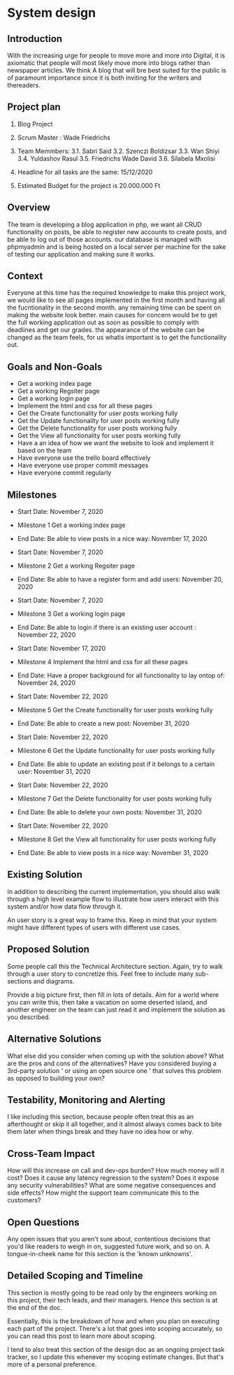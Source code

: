 System design
========

## Introduction
With the increasing urge for people to move more and more into Digital, it is axiomatic that people will most likely move more into blogs rather than newspaper articles. We think A blog that will bre best suited for the public is of paramount importance since it is both inviting for the writers and thereaders.

## Project plan

1. Blog Project

2. Scrum Master : Wade Friedrichs

3. Team Memmbers: 
 3.1. Sabri Said
 3.2. Szenczi Boldizsar
 3.3. Wan Shiyi
 3.4. Yuldashov Rasul
 3.5. Friedrichs Wade David
 3.6. Silabela Mxolisi

4. Headline for all tasks are the same: 15/12/2020

5. Estimated Budget for the project is 20.000.000 Ft


## Overview
The team is developing a blog application in php, we want all CRUD functionality on posts, be able to register new accounts to create posts, and be able to log out of those accounts. our database is managed with phpmyadmin and is being hosted on a local server per machine for the sake of testing our application and making sure it works.


## Context
Everyone at this time has the required knowledge to make this project work, we would like to see all pages implemented in the first month and having all the fucntionality in the second month. any remaining time can be spent on making the website look better. main causes for concern would be to get the full working application out as soon as possible to comply with deadlines and get our grades. the appearance of the website can be changed as the team feels, for us whatis important is to get the functionality out.


## Goals and Non-Goals

 - Get a working index page 
 - Get a working Regsiter page 
 - Get a working login page
 - Implement the html and css for all these pages 
 - Get the Create functionality for user posts working fully
 - Get the Update functionality for user posts working fully
 - Get the Delete functionality for user posts working fully
 - Get the View all functionality for user posts working fully
 - Have a an idea of how we want the website to look and implement it based on the team 
 - Have everyone use the trello board effectively
 - Have everyone use proper commit messages 
 - Have everyone commit regularly 

## Milestones

  - Start Date: November 7, 2020
  - Milestone 1 Get a working index page 
  - End Date: Be able to view posts in a nice way: November 17, 2020
  
  - Start Date: November 7, 2020
  - Milestone 2 Get a working Regsiter page  
  - End Date: Be able to have a register form and add users: November 20, 2020
  
  - Start Date: November 7, 2020
  - Milestone 3 Get a working login page 
  - End Date: Be able to login if there is an existing user account : November 22, 2020
  
  - Start Date: November 17, 2020
  - Milestone 4 Implement the html and css for all these pages
  - End Date: Have a proper background for all functionality to lay ontop of: November 24, 2020
  
  - Start Date: November 22, 2020
  - Milestone 5 Get the Create functionality for user posts working fully
  - End Date: Be able to create a new post: November 31, 2020
  
  - Start Date: November 22, 2020
  - Milestone 6 Get the Update functionality for user posts working fully
  - End Date: Be able to update an existing post if it belongs to a certain user: November 31, 2020
   
  - Start Date: November 22, 2020
  - Milestone 7 Get the Delete functionality for user posts working fully
  - End Date: Be able to delete your own posts: November 31, 2020
   
  - Start Date: November 22, 2020
  - Milestone 8 Get the View all functionality for user posts working fully
  - End Date: Be able to view posts in a nice way: November 31, 2020


## Existing Solution
In addition to describing the current implementation, you should also walk through a high level example flow to illustrate how users interact with this system and/or how data flow through it.

An user story is a great way to frame this. Keep in mind that your system might have different types of users with different use cases.


## Proposed Solution
Some people call this the Technical Architecture section. Again, try to walk through a user story to concretize this. Feel free to include many sub-sections and diagrams.

Provide a big picture first, then fill in lots of details. Aim for a world where you can write this, then take a vacation on some deserted island, and another engineer on the team can just read it and implement the solution as you described.


## Alternative Solutions
What else did you consider when coming up with the solution above? What are the pros and cons of the alternatives? Have you considered buying a 3rd-party solution ' or using an open source one ' that solves this problem as opposed to building your own?


## Testability, Monitoring and Alerting
I like including this section, because people often treat this as an afterthought or skip it all together, and it almost always comes back to bite them later when things break and they have no idea how or why.


## Cross-Team Impact
How will this increase on call and dev-ops burden?
How much money will it cost?
Does it cause any latency regression to the system?
Does it expose any security vulnerabilities?
What are some negative consequences and side effects?
How might the support team communicate this to the customers?


## Open Questions
Any open issues that you aren't sure about, contentious decisions that you'd like readers to weigh in on, suggested future work, and so on. A tongue-in-cheek name for this section is the 'known unknowns'.


## Detailed Scoping and Timeline
This section is mostly going to be read only by the engineers working on this project, their tech leads, and their managers. Hence this section is at the end of the doc.

Essentially, this is the breakdown of how and when you plan on executing each part of the project. There's a lot that goes into scoping accurately, so you can read this post to learn more about scoping.

I tend to also treat this section of the design doc as an ongoing project task tracker, so I update this whenever my scoping estimate changes. But that's more of a personal preference.

